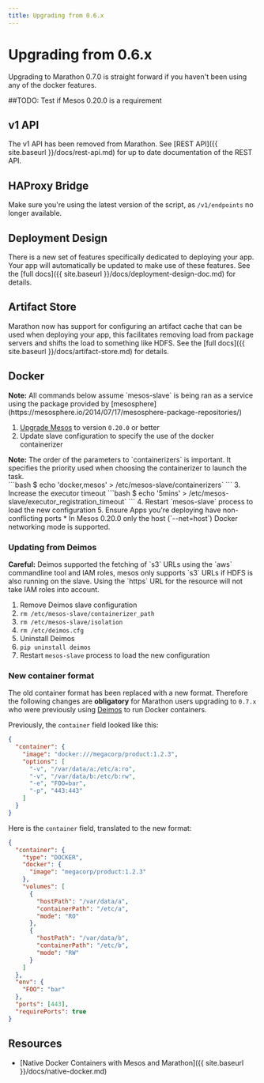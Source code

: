 ```yaml
---
title: Upgrading from 0.6.x
---
```



# Upgrading from 0.6.x
Upgrading to Marathon 0.7.0 is straight forward if you haven't been using 
any of the docker features.

##TODO: Test if Mesos 0.20.0 is a requirement


## v1 API

The v1 API has been removed from Marathon. See [REST API]({{ site.baseurl }}/docs/rest-api.md) for up to
date documentation of the REST API.

## HAProxy Bridge

Make sure you're using the latest version of the script, as `/v1/endpoints`
no longer available.

## Deployment Design

There is a new set of features specifically dedicated to deploying your app.
Your app will automatically be updated to make use of these features.
See the [full docs]({{ site.baseurl }}/docs/deployment-design-doc.md) for details.

## Artifact Store

Marathon now has support for configuring an artifact cache that can be used 
when deploying your app, this facilitates removing load from package servers
and shifts the load to something like HDFS.
See the [full docs]({{ site.baseurl }}/docs/artifact-store.md) for details.

## Docker

<div class="alert alert-info">
  <strong>Note:</strong> All commands below assume `mesos-slave` is being ran
  as a service using the package provided by 
  [mesosphere](https://mesosphere.io/2014/07/17/mesosphere-package-repositories/)
</div>

1. [Upgrade Mesos](http://mesos.apache.org/documentation/latest/upgrades/) to version `0.20.0` or better
2. Update slave configuration to specify the use of the docker containerizer
  <div class="alert alert-info">
    <strong>Note:</strong> The order of the parameters to `containerizers` is important. 
    It specifies the priority used when choosing the containerizer to launch
    the task.
  </div>
  ```bash
  $ echo 'docker,mesos' > /etc/mesos-slave/containerizers`
  ```
3. Increase the executor timeout
  ```bash
  $ echo '5mins' > /etc/mesos-slave/executor_registration_timeout`
  ```
4. Restart `mesos-slave` process to load the new configuration
5. Ensure Apps you're deploying have non-conflicting ports
  * In Mesos 0.20.0 only the host (`--net=host`) Docker networking mode is supported.


### Updating from Deimos

<div class="alert alert-warning">
  <strong>Careful:</strong> Deimos supported the fetching of `s3` URLs using the
  `aws` commandline tool and IAM roles, mesos only supports `s3` URLs if HDFS 
  is also running on the slave. Using the `https` URL for the resource will not
  take IAM roles into account.
</div>

1. Remove Deimos slave configuration
  1. `rm /etc/mesos-slave/containerizer_path`
  2. `rm /etc/mesos-slave/isolation`
  3. `rm /etc/deimos.cfg`
2. Uninstall Deimos
  1. `pip uninstall deimos`
3. Restart `mesos-slave` process to load the new configuration


### New container format

The old container format has been replaced with a new format.
Therefore the following changes are **obligatory** for Marathon users
upgrading to `0.7.x` who were previously using
[Deimos](https://github.com/mesosphere/deimos)  to run Docker containers.

Previously, the `container` field looked like this:

```json
{
  "container": {
    "image": "docker:///megacorp/product:1.2.3",
    "options": [
      "-v", "/var/data/a:/etc/a:ro",
      "-v", "/var/data/b:/etc/b:rw",
      "-e", "FOO=bar",
      "-p", "443:443"
    ]
  }
}
```

Here is the `container` field, translated to the new format:

```json
{
  "container": {
    "type": "DOCKER",
    "docker": {
      "image": "megacorp/product:1.2.3"
    },
    "volumes": [
      {
        "hostPath": "/var/data/a",
        "containerPath": "/etc/a",
        "mode": "RO"
      },
      {
        "hostPath": "/var/data/b",
        "containerPath": "/etc/b",
        "mode": "RW"
      }
    ]
  },
  "env": {
    "FOO": "bar"
  },
  "ports": [443],
  "requirePorts": true
}
```

## Resources

- [Native Docker Containers with Mesos and Marathon]({{ site.baseurl }}/docs/native-docker.md)
